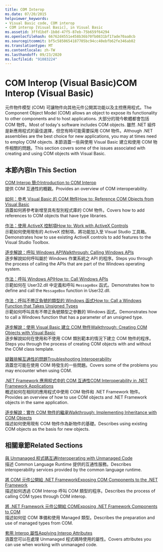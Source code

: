 ```yaml
---
title: COM Interop
ms.date: 07/20/2015
helpviewer_keywords:
- Visual Basic code, COM interop
- COM interop [Visual Basic], in Visual Basic
ms.assetid: 3ffd1bdf-1b8d-47f5-87eb-75b659f64294
ms.openlocfilehash: 66762d4551e458b36b70fb0831bf17ade70aa8cb
ms.sourcegitcommit: bf5c5850654187705bc94cc40ebfb62fe346ab02
ms.translationtype: MT
ms.contentlocale: zh-TW
ms.lasthandoff: 09/23/2020
ms.locfileid: "91083224"
---
```

# <a name="com-interop-visual-basic"></a><span data-ttu-id="20698-102">COM Interop (Visual Basic)</span><span class="sxs-lookup"><span data-stu-id="20698-102">COM Interop (Visual Basic)</span></span>

<span data-ttu-id="20698-103">元件物件模型 (COM) 可讓物件向其他元件公開其功能以及主控應用程式。</span><span class="sxs-lookup"><span data-stu-id="20698-103">The Component Object Model (COM) allows an object to expose its functionality to other components and to host applications.</span></span> <span data-ttu-id="20698-104">大部分的現今軟體都會包括 COM 物件。</span><span class="sxs-lookup"><span data-stu-id="20698-104">Most of today's software includes COM objects.</span></span> <span data-ttu-id="20698-105">雖然 .NET 組件是新應用程式的最佳選擇，但您有時可能需要採用 COM 物件。</span><span class="sxs-lookup"><span data-stu-id="20698-105">Although .NET assemblies are the best choice for new applications, you may at times need to employ COM objects.</span></span> <span data-ttu-id="20698-106">本節涵蓋一些與使用 Visual Basic 建立和使用 COM 物件相關的問題。</span><span class="sxs-lookup"><span data-stu-id="20698-106">This section covers some of the issues associated with creating and using COM objects with Visual Basic.</span></span>  
  
## <a name="in-this-section"></a><span data-ttu-id="20698-107">本節內容</span><span class="sxs-lookup"><span data-stu-id="20698-107">In This Section</span></span>  

 [<span data-ttu-id="20698-108">COM Interop 簡介</span><span class="sxs-lookup"><span data-stu-id="20698-108">Introduction to COM Interop</span></span>](introduction-to-com-interop.md)  
 <span data-ttu-id="20698-109">提供 COM 互通性的概觀。</span><span class="sxs-lookup"><span data-stu-id="20698-109">Provides an overview of COM interoperability.</span></span>  
  
 [<span data-ttu-id="20698-110">如何：參考 Visual Basic 的 COM 物件</span><span class="sxs-lookup"><span data-stu-id="20698-110">How to: Reference COM Objects from Visual Basic</span></span>](how-to-reference-com-objects.md)  
 <span data-ttu-id="20698-111">涵蓋如何將參考新增至具有型別程式庫的 COM 物件。</span><span class="sxs-lookup"><span data-stu-id="20698-111">Covers how to add references to COM objects that have type libraries.</span></span>  
  
 [<span data-ttu-id="20698-112">作法：使用 ActiveX 控制項</span><span class="sxs-lookup"><span data-stu-id="20698-112">How to: Work with ActiveX Controls</span></span>](how-to-work-with-activex-controls.md)  
 <span data-ttu-id="20698-113">示範如何使用現有的 ActiveX 控制項，將功能加入至 Visual Studio 工具箱。</span><span class="sxs-lookup"><span data-stu-id="20698-113">Demonstrates how to use existing ActiveX controls to add features to the Visual Studio Toolbox.</span></span>  
  
 [<span data-ttu-id="20698-114">逐步解說：呼叫 Windows API</span><span class="sxs-lookup"><span data-stu-id="20698-114">Walkthrough: Calling Windows APIs</span></span>](walkthrough-calling-windows-apis.md)  
 <span data-ttu-id="20698-115">逐步解說如何呼叫屬於 Windows 作業系統之 API 的程序。</span><span class="sxs-lookup"><span data-stu-id="20698-115">Steps you through the process of calling the APIs that are part of the Windows operating system.</span></span>  
  
 [<span data-ttu-id="20698-116">作法：呼叫 Windows API</span><span class="sxs-lookup"><span data-stu-id="20698-116">How to: Call Windows APIs</span></span>](how-to-call-windows-apis.md)  
 <span data-ttu-id="20698-117">示範如何在 User32.dll 中定義和呼叫 `MessageBox` 函式。</span><span class="sxs-lookup"><span data-stu-id="20698-117">Demonstrates how to define and call the `MessageBox` function in User32.dll.</span></span>  
  
 [<span data-ttu-id="20698-118">作法：呼叫不帶正負號的類型的 Windows 函式</span><span class="sxs-lookup"><span data-stu-id="20698-118">How to: Call a Windows Function that Takes Unsigned Types</span></span>](how-to-call-a-windows-function-that-takes-unsigned-types.md)  
 <span data-ttu-id="20698-119">示範如何呼叫具有不帶正負號類型之參數的 Windows 函式。</span><span class="sxs-lookup"><span data-stu-id="20698-119">Demonstrates how to call a Windows function that has a parameter of an unsigned type.</span></span>  
  
 [<span data-ttu-id="20698-120">逐步解說：使用 Visual Basic 建立 COM 物件</span><span class="sxs-lookup"><span data-stu-id="20698-120">Walkthrough: Creating COM Objects with Visual Basic</span></span>](walkthrough-creating-com-objects.md)  
 <span data-ttu-id="20698-121">逐步解說如何在使用和不使用 COM 類別範本的情況下建立 COM 物件的程序。</span><span class="sxs-lookup"><span data-stu-id="20698-121">Steps you through the process of creating COM objects with and without the COM class template.</span></span>  
  
 [<span data-ttu-id="20698-122">疑難排解互通性的問題</span><span class="sxs-lookup"><span data-stu-id="20698-122">Troubleshooting Interoperability</span></span>](troubleshooting-interoperability.md)  
 <span data-ttu-id="20698-123">涵蓋您可能在使用 COM 時發生的一些問題。</span><span class="sxs-lookup"><span data-stu-id="20698-123">Covers some of the problems you may encounter when using COM.</span></span>  
  
 [<span data-ttu-id="20698-124">.NET Framework 應用程式中的 COM 互通性</span><span class="sxs-lookup"><span data-stu-id="20698-124">COM Interoperability in .NET Framework Applications</span></span>](com-interoperability-in-net-framework-applications.md)  
 <span data-ttu-id="20698-125">概述如何在相同的應用程式中使用 COM 物件和 .NET Framework 物件。</span><span class="sxs-lookup"><span data-stu-id="20698-125">Provides an overview of how to use COM objects and .NET Framework objects in the same application.</span></span>  
  
 [<span data-ttu-id="20698-126">逐步解說：實作 COM 物件的繼承</span><span class="sxs-lookup"><span data-stu-id="20698-126">Walkthrough: Implementing Inheritance with COM Objects</span></span>](walkthrough-implementing-inheritance-with-com-objects.md)  
 <span data-ttu-id="20698-127">描述如何使用現有 COM 物件作為新物件的基礎。</span><span class="sxs-lookup"><span data-stu-id="20698-127">Describes using existing COM objects as the basis for new objects.</span></span>  
  
## <a name="related-sections"></a><span data-ttu-id="20698-128">相關章節</span><span class="sxs-lookup"><span data-stu-id="20698-128">Related Sections</span></span>  

 [<span data-ttu-id="20698-129">與 Unmanaged 程式碼互通</span><span class="sxs-lookup"><span data-stu-id="20698-129">Interoperating with Unmanaged Code</span></span>](../../../framework/interop/index.md)  
 <span data-ttu-id="20698-130">描述 Common Language Runtime 提供的互通性服務。</span><span class="sxs-lookup"><span data-stu-id="20698-130">Describes interoperability services provided by the common language runtime.</span></span>  
  
 [<span data-ttu-id="20698-131">將 COM 元件公開給 .NET Framework</span><span class="sxs-lookup"><span data-stu-id="20698-131">Exposing COM Components to the .NET Framework</span></span>](../../../framework/interop/exposing-com-components.md)  
 <span data-ttu-id="20698-132">描述如何透過 COM Interop 呼叫 COM 類型的程序。</span><span class="sxs-lookup"><span data-stu-id="20698-132">Describes the process of calling COM types through COM interop.</span></span>  
  
 [<span data-ttu-id="20698-133">將 .NET Framework 元件公開給 COM</span><span class="sxs-lookup"><span data-stu-id="20698-133">Exposing .NET Framework Components to COM</span></span>](../../../framework/interop/exposing-dotnet-components-to-com.md)  
 <span data-ttu-id="20698-134">描述如何從 COM 準備和使用 Managed 類型。</span><span class="sxs-lookup"><span data-stu-id="20698-134">Describes the preparation and use of managed types from COM.</span></span>  
  
 [<span data-ttu-id="20698-135">套用 Interop 屬性</span><span class="sxs-lookup"><span data-stu-id="20698-135">Applying Interop Attributes</span></span>](../../../standard/native-interop/apply-interop-attributes.md)  
 <span data-ttu-id="20698-136">涵蓋您可以在處理 Unmanaged 程式碼時使用的屬性。</span><span class="sxs-lookup"><span data-stu-id="20698-136">Covers attributes you can use when working with unmanaged code.</span></span>
